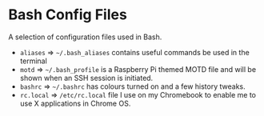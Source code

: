 Bash Config Files
=================

A selection of configuration files used in Bash.

- `aliases` => `~/.bash_aliases` contains useful commands be used in the terminal
- `motd` => `~/.bash_profile` is a Raspberry Pi themed MOTD file and will be shown when an SSH session is initiated.
- `bashrc` => `~/.bashrc` has colours turned on and a few history tweaks.
- `rc.local` => `/etc/rc.local` file I use on my Chromebook to enable me to use X applications in Chrome OS.
